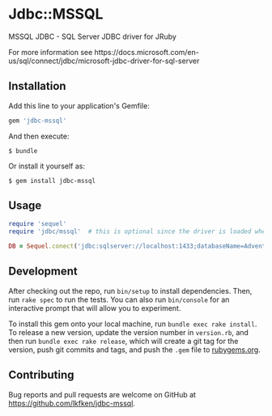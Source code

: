 # Jdbc::MSSQL

<p>MSSQL JDBC - SQL Server JDBC driver for JRuby</p>
For more information see <link>https://docs.microsoft.com/en-us/sql/connect/jdbc/microsoft-jdbc-driver-for-sql-server</link>

## Installation

Add this line to your application's Gemfile:

```ruby
gem 'jdbc-mssql'
```

And then execute:

    $ bundle

Or install it yourself as:

    $ gem install jdbc-mssql

## Usage

```ruby
require 'sequel'
require 'jdbc/mssql'  # this is optional since the driver is loaded when loading the gem

DB = Sequel.conect('jdbc:sqlserver://localhost:1433;databaseName=AdventureWorks;integratedSecurity=true;')
```


## Development

After checking out the repo, run `bin/setup` to install dependencies. Then, run `rake spec` to run the tests. You can also run `bin/console` for an interactive prompt that will allow you to experiment.

To install this gem onto your local machine, run `bundle exec rake install`. To release a new version, update the version number in `version.rb`, and then run `bundle exec rake release`, which will create a git tag for the version, push git commits and tags, and push the `.gem` file to [rubygems.org](https://rubygems.org).

## Contributing

Bug reports and pull requests are welcome on GitHub at https://github.com/lkfken/jdbc-mssql.
